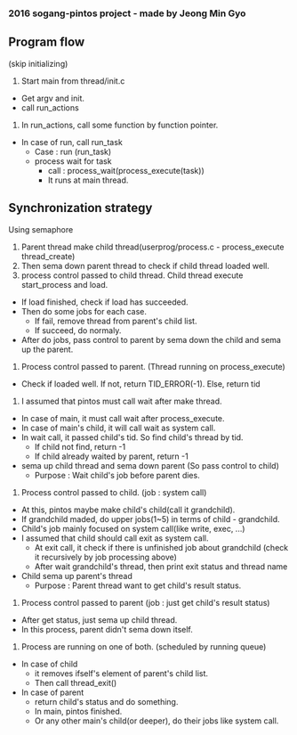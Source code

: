 ### 2016 sogang-pintos project - made by Jeong Min Gyo

## Program flow
(skip initializing)
1. Start main from thread/init.c
  - Get argv and init.
  - call run\_actions
1. In run\_actions, call some function by function pointer.
  - In case of run, call run\_task
    - Case : run (run\_task)
    - process wait for task
      - call : process\_wait(process\_execute(task))
      - It runs at main thread.

## Synchronization strategy
Using semaphore
1. Parent thread make child thread(userprog/process.c - process\_execute
   thread\_create)
1. Then sema down parent thread to check if child thread loaded well.
1. process control passed to child thread. Child thread execute start\_process
   and load.
  - If load finished, check if load has succeeded.
  - Then do some jobs for each case.
    - If fail, remove thread from parent's child list.
    - If succeed, do normaly. 
  - After do jobs, pass control to parent by sema down the child and sema up
  the parent.
1. Process control passed to parent. (Thread running on process\_execute)
  - Check if loaded well. If not, return TID\_ERROR(-1). Else, return tid
1. I assumed that pintos must call wait after make thread.
  - In case of main, it must call wait after process\_execute.
  - In case of main's child, it will call wait as system call.
  - In wait call, it passed child's tid. So find child's thread by tid.
    - If child not find, return -1
    - If child already waited by parent, return -1
  - sema up child thread and sema down parent (So pass control to child)
    - Purpose : Wait child's job before parent dies.
1. Process control passed to child. (job : system call)
  - At this, pintos maybe make child's child(call it grandchild).
  - If grandchild maded, do upper jobs(1~5) in terms of child - grandchild.
  - Child's job mainly focused on system call(like write, exec, ...)
  - I assumed that child should call exit as system call.
    - At exit call, it check if there is unfinished job about grandchild 
      (check it recursively by job processing above)
    - After wait grandchild's thread, then print exit status and thread name
  - Child sema up parent's thread
    - Purpose : Parent thread want to get child's result status.
1. Process control passed to parent (job : just get child's result status)
  - After get status, just sema up child thread.
  - In this process, parent didn't sema down itself.
1. Process are running on one of both. (scheduled by running queue)
  - In case of child
    - it removes ifself's element of parent's child list.
    - Then call thread\_exit()
  - In case of parent
    - return child's status and do something.
    - In main, pintos finished.
    - Or any other main's child(or deeper), do their jobs like system call.

